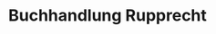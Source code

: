 ---
title: "Buchhandlung Rupprecht"
url: /bad-neustadt-an-der-saale/buchhandlung-rupprecht/
shop: Bücher
---